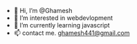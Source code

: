 - 👋 Hi, I’m @Ghamesh
- 👀 I’m interested in webdevlopment
- 🌱 I’m currently learning javascript
- 📫 contact me. ghamesh441@gmail.com

<!---
Ghamesh/Ghamesh is a ✨ special ✨ repository because its `README.md` (this file) appears on your GitHub profile.
You can click the Preview link to take a look at your changes.
--->
